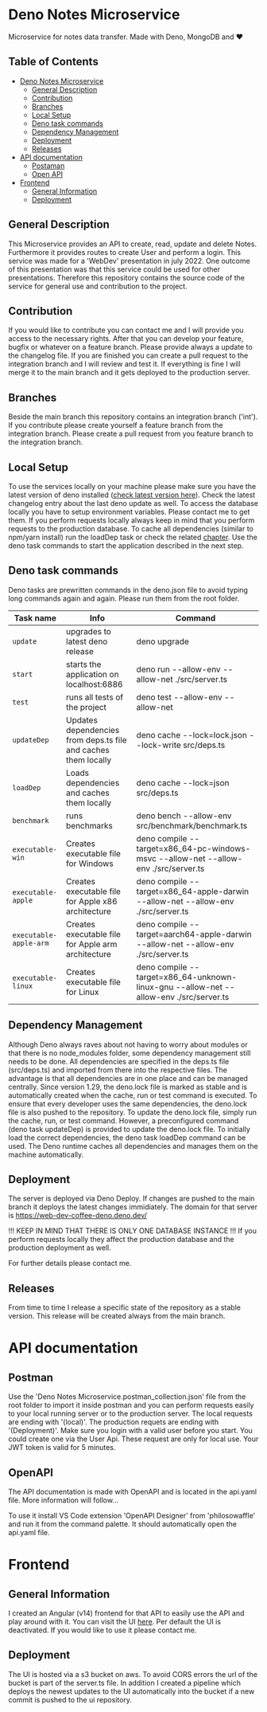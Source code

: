 # Deno Notes Microservice

Microservice for notes data transfer. Made with Deno, MongoDB and ❤️

## Table of Contents

- [Deno Notes Microservice](#deno-notes-microservice)
  - [General Description](#general-description)
  - [Contribution](#contribution)
  - [Branches](#branches)
  - [Local Setup](#local-setup)
  - [Deno task commands](#deno-task-commands)
  - [Dependency Management](#dependency-managment)
  - [Deployment](#deployment)
  - [Releases](#releases)
- [API documentation](#api-documentation)
  - [Postaman](#postman)
  - [Open API](#openapi)
- [Frontend](#frontend)
  - [General Information](#general-information)
  - [Deployment](#deployment-1)

## General Description

This Microservice provides an API to create, read, update and delete Notes.
Furthermore it provides routes to create User and perform a login. This service
was made for a 'WebDev' presentation in july 2022. One outcome of this
presentation was that this service could be used for other presentations.
Therefore this repository contains the source code of the service for general
use and contribution to the project.

## Contribution

If you would like to contribute you can contact me and I will provide you access
to the necessary rights. After that you can develop your feature, bugfix or
whatever on a feature branch. Please provide always a update to the changelog
file. If you are finished you can create a pull request to the integration
branch and I will review and test it. If everything is fine I will merge it to
the main branch and it gets deployed to the production server.

## Branches

Beside the main branch this repository contains an integration branch ('int').
If you contribute please create yourself a feature branch from the integration
branch. Please create a pull request from you feature branch to the integration
branch.

## Local Setup

To use the services locally on your machine please make sure you have the latest
version of deno installed ([check latest version here](https://deno.land/)).
Check the latest changelog entry about the last deno update as well. To access
the database locally you have to setup environment variables. Please contact me
to get them. If you perform requests locally always keep in mind that you
perform requests to the production database. To cache all dependencies (similar
to npm/yarn install) run the loadDep task or check the related
[chapter](#dependency-management). Use the deno task commands to start the
application described in the next step.

## Deno task commands

Deno tasks are prewritten commands in the deno.json file to avoid typing long
commands again and again. Please run them from the root folder.

| Task name              | Info                                                           | Command                                                                                |
| ---------------------- | -------------------------------------------------------------- | -------------------------------------------------------------------------------------- |
| `update`               | upgrades to latest deno release                                | deno upgrade                                                                           |
| `start`                | starts the application on localhost:6886                       | deno run --allow-env --allow-net ./src/server.ts                                       |
| `test`                 | runs all tests of the project                                  | deno test --allow-env --allow-net                                                      |
| `updateDep`            | Updates dependencies from deps.ts file and caches them locally | deno cache --lock=lock.json --lock-write src/deps.ts                                   |
| `loadDep`              | Loads dependencies and caches them locally                     | deno cache --lock=json src/deps.ts                                                     |
| `benchmark`            | runs benchmarks                                                | deno bench --allow-env src/benchmark/benchmark.ts                                      |
| `executable-win`       | Creates executable file for Windows                            | deno compile --target=x86_64-pc-windows-msvc --allow-net --allow-env ./src/server.ts   |
| `executable-apple`     | Creates executable file for Apple x86 architecture             | deno compile --target=x86_64-apple-darwin --allow-net --allow-env ./src/server.ts      |
| `executable-apple-arm` | Creates executable file for Apple arm architecture             | deno compile --target=aarch64-apple-darwin --allow-net --allow-env ./src/server.ts     |
| `executable-linux`     | Creates executable file for Linux                              | deno compile --target=x86_64-unknown-linux-gnu --allow-net --allow-env ./src/server.ts |

## Dependency Management

Although Deno always raves about not having to worry about modules or that there
is no node_modules folder, some dependency management still needs to be done.
All dependencies are specified in the deps.ts file (src/deps.ts) and imported
from there into the respective files. The advantage is that all dependencies are
in one place and can be managed centrally. Since version 1.29, the deno.lock
file is marked as stable and is automatically created when the cache, run or
test command is executed. To ensure that every developer uses the same
dependencies, the deno.lock file is also pushed to the repository. To update the
deno.lock file, simply run the cache, run, or test command. However, a
preconfigured command (deno task updateDep) is provided to update the deno.lock
file. To initially load the correct dependencies, the deno task loadDep command
can be used. The Deno runtime caches all dependencies and manages them on the
machine automatically.

## Deployment

The server is deployed via Deno Deploy. If changes are pushed to the main branch
it deploys the latest changes immidiately. The domain for that server is
https://web-dev-coffee-deno.deno.dev/

!!! KEEP IN MIND THAT THERE IS ONLY ONE DATABASE INSTANCE !!! If you perform
requests locally they affect the production database and the production
deployment as well.

For further details please contact me.

## Releases

From time to time I release a specific state of the repository as a stable
version. This release will be created always from the main branch.

# API documentation

## Postman

Use the 'Deno Notes Microservice.postman_collection.json' file from the root
folder to import it inside postman and you can perform requests easily to your
local running server or to the production server. The local requests are ending
with '(local)'. The production requets are ending with '(Deployment)'. Make sure
you login with a valid user before you start. You could create one via the User
Api. These request are only for local use. Your JWT token is valid for 5
minutes.

## OpenAPI

The API documentation is made with OpenAPI and is located in the api.yaml file.
More information will follow...

To use it install VS Code extension 'OpenAPI Designer' from 'philosowaffle' and
run it from the command palette. It should automatically open the api.yaml file.

# Frontend

## General Information

I created an Angular (v14) frontend for that API to easily use the API and play
around with it. You can visit the UI
[here](http://webdevcoffe-deno-microservice.s3-website.eu-central-1.amazonaws.com).
Per default the UI is deactivated. If you would like to use it please contact
me.

## Deployment

The UI is hosted via a s3 bucket on aws. To avoid CORS errors the url of the
bucket is part of the server.ts file. In addition I created a pipeline which
deploys the newest updates to the UI automatically into the bucket if a new
commit is pushed to the ui repository.
